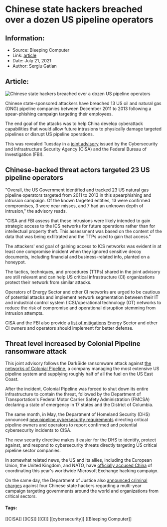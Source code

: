 # Chinese state hackers breached over a dozen US pipeline operators
### 

## Information:
+ Source: Bleeping Computer
+ Link: [article](https://www.bleepingcomputer.com/news/security/chinese-state-hackers-breached-over-a-dozen-us-pipeline-operators/)
+ Date: July 21, 2021
+ Author: Sergiu Gatlan


## Article:
![Chinese state hackers breached over a dozen US pipeline operators](https://www.bleepstatic.com/content/hl-images/2021/04/08/China_matrix.jpg)


Chinese state-sponsored attackers have breached 13 US oil and natural gas (ONG) pipeline companies between December 2011 to 2013 following a spear-phishing campaign targeting their employees.


The end goal of the attacks was to help China develop cyberattack capabilities that would allow future intrusions to physically damage targeted pipelines or disrupt US pipeline operations.


This was revealed Tuesday in a [joint advisory](https://us-cert.cisa.gov/ncas/alerts/aa21-201a) issued by the Cybersecurity and Infrastructure Security Agency (CISA) and the Federal Bureau of Investigation (FBI).


Chinese-backed threat actors targeted 23 US pipeline operators
--------------------------------------------------------------


"Overall, the US Government identified and tracked 23 US natural gas pipeline operators targeted from 2011 to 2013 in this spearphishing and intrusion campaign. Of the known targeted entities, 13 were confirmed compromises, 3 were near misses, and 7 had an unknown depth of intrusion," the advisory reads.


"CISA and FBI assess that these intrusions were likely intended to gain strategic access to the ICS networks for future operations rather than for intellectual property theft. This assessment was based on the content of the data that was being exfiltrated and the TTPs used to gain that access."


The attackers' end goal of gaining access to ICS networks was evident in at least one compromise incident when they ignored sensitive decoy documents, including financial and business-related info, planted on a honeypot.


The tactics, techniques, and procedures (TTPs) shared in the joint advisory are still relevant and can help US critical infrastructure (CI) organizations protect their network from similar attacks.


Operators of Energy Sector and other CI networks are urged to be cautious of potential attacks and implement network segmentation between their IT and industrial control system (ICS)/operational technology (OT) networks to reduce the risk of compromise and operational disruption stemming from intrusion attempts.


CISA and the FBI also provide a [list of mitigations](https://us-cert.cisa.gov/ncas/alerts/aa21-201a#mitigations) Energy Sector and other CI owners and operators should implement for better defense.


Threat level increased by Colonial Pipeline ransomware attack
-------------------------------------------------------------


This joint advisory follows the DarkSide ransomware attack against [the networks of Colonial Pipeline](https://www.bleepingcomputer.com/tag/colonial-pipeline/), a company managing the most extensive US pipeline system and supplying roughly half of all the fuel on the US East Coast.


After the incident, Colonial Pipeline was forced to shut down its entire infrastructure to contain the threat, followed by the Department of Transportation's Federal Motor Carrier Safety Administration (FMCSA) declaring a state of emergency in 17 states and the District of Columbia.


The same month, in May, the Department of Homeland Security (DHS) announced [new pipeline cybersecurity requirements](https://www.bleepingcomputer.com/news/security/us-announces-new-security-directive-after-critical-pipeline-hack/) directing critical pipeline owners and operators to report confirmed and potential cybersecurity incidents to CISA.


The new security directive makes it easier for the DHS to identify, protect against, and respond to cybersecurity threats directly targeting US critical pipeline sector companies.


In somewhat related news, the US and its allies, including the European Union, the United Kingdom, and NATO, have [officially accused China](https://www.bleepingcomputer.com/news/security/us-and-allies-officially-accuse-china-of-microsoft-exchange-attacks/) of coordinating this year's worldwide Microsoft Exchange hacking campaign.


On the same day, the Department of Justice also [announced criminal charges](https://www.bleepingcomputer.com/news/security/us-indicts-members-of-chinese-backed-hacking-group-apt40/) against four Chinese state hackers regarding a multi-year campaign targeting governments around the world and organizations from critical sectors.




#### Tags:
[[CISA]] [[ICS]] [[CI]] [[cybersecurity]] [[Bleeping Computer]]
